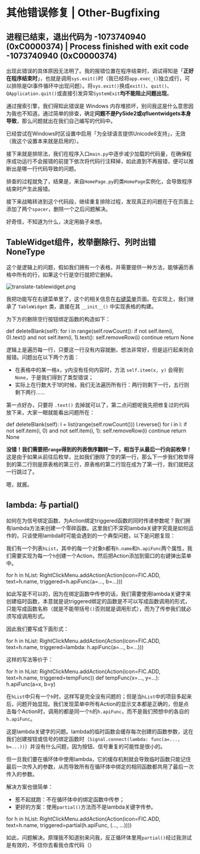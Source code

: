 # 其他错误修复 | Other-Bugfixing

## 进程已结束，退出代码为 -1073740940 (0xC0000374) | Process finished with exit code -1073740940 (0xC0000374)

出现此错误的具体原因无法明了。我的报错位置在程序结束时，调试得知是「**正好在程序结束时**」，也就是调用`sys.exit()`时（我已经将`app.exec_()`独立成行，可以排除是Qt事件循环中出现问题）。将`sys.exit()`换成`exit()`、`quit()`、`QApplication.quit()`或直接引发异常`SystemExit`**均不能阻止问题出现**。

通过搜索引擎，我们得知此错误是 Windows 内存堆损坏，别问我这是什么意思因为我也不知道。通过简单的排查，确定**问题不是PySide2或qfluentwidgets本身导致**，那么问题就出在我们自己编写的代码中。

<note>已经尝试在Windows时区设置中启用「为全球语言提供Unicode8支持」，无效（我这个设置本来就是启用的）。</note>

接下来就是排除法，我们在程序入口`main.py`中逐步减少加载的代码量，在确保程序成功运行不会报错的前提下依次将代码行注释掉，如此直到不再报错，便可以推断出是哪一行代码导致的问题。

排查的过程就免了，结果是，来自`HomePage.py`的类`HomePage`实例化，会导致程序结束时产生此报错。

接下来战略转进到这个代码段，继续重复排除过程，发现真正的问题在于在页面上添加了两个`spacer`，删除一个之后问题解决。

好奇怪，不知道为什么，决定用脑子来想。

## TableWidget组件，枚举删除行、列时出错 NoneType

这个是逻辑上的问题，假如我们拥有一个表格，并需要提供一种方法，能够遍历表格中所有的行，如果这个行是空行就把它删掉。

![translate-tablewidget.png](translate-tablewidget.png)

我把功能写在右键菜单里了，这个的相关信息在[右键菜单](Right-Click-Menu.md)页面。在实现上，我们继承了 `TableWidget` 类，直接在其 `__init__()` 中实现表格的构建。

为下方的删除空行按钮绑定函数的构造如下：

<code-block lang="python">
    def deleteBlank(self):
        for i in range(self.rowCount():
            if not self.item(i, 0).text() and not self.item(i, 1).text():
                self.removeRow(i)
                continue
        return None
</code-block>

逻辑上是遍历每一行，只要这一行没有内容就删，想法非常好，但是运行起来则会报错。问题出在以下两个方面：
* 在表格中的某一格x，y内没有任何内容时，方法 `self.item(x, y)` 会得到 `None`，于是我们得到了类型错误；
* 实际上在行数大于1的时候，我们无法遍历所有行：两行则剩下一行，五行则剩下两行……

第一点好办，只要将 `.text()` 去掉就可以了，第二点问题呢我先把修复过的代码放下来，大家一眼就能看出问题所在：

<code-block lang="python">
    def deleteBlank(self):
        l = list(range(self.rowCount()))
        l.reverse()
        for i in l:
            if not self.item(i, 0) and not self.item(i, 1):
                self.removeRow(i)
                continue
        return None
</code-block>

**没错！我们需要把`range`得到的列表倒序翻转一下，相当于从最后一行向前枚举！** 这是由于如果从前往后枚举，比如我们删除了空的第一行，那么下一步我们枚举得到的第二行则是原表格的第三行，原表格的第二行现在成为了第一行，我们就把这一行跳过了。

嗯，就酱。

## lambda: 与 partial()

如何在为信号绑定函数、为Action绑定triggered函数的同时传递参数呢？我们拥有lambda方法来创建一个零碎函数。这里我们不深究lambda关键字究竟是如何运作的，只谈使用lambda时可能会遇到的一个典型问题，以下是问题复现：

我们有一个列表`hList`，其中的每一个对象`h`都有`h.name`和`h.apiFunc`两个属性，我们需要实现为每一个`h`创建一个Action，然后把Action添加到窗口的右键弹出菜单中。

<code-block lang="python">
for h in hList:
    RightClickMenu.addAction(Action(icon=FIC.ADD, text=h.name, triggered=h.apiFunc(a=..., b=...)))
</code-block>

如此写是不可以的，因为在绑定函数中传参的话，我们需要使用lambda关键字来创建临时函数，本意就是说triggered绑定的函数是不可以写成函数调用的形式，只能写成函数名称（就是不能带括号`()`否则就是调用形式），而为了传参我们就必须写成调用形式。

因此我们要写成下面形式：

<code-block lang="python">
for h in hList:
    RightClickMenu.addAction(Action(icon=FIC.ADD, text=h.name, triggered=lambda: h.apiFunc(a=..., b=...)))
</code-block>

这样的写法等价于：

<code-block lang="python">
for h in hList:
    RightClickMenu.addAction(Action(icon=FIC.ADD, text=h.name, triggered=tempFunc))
def tempFunc(x=..., y=...):
    h.apiFunc(a=x, b=y)
</code-block>

在`hList`中只有一个`h`时，这样写是完全没有问题的；但是当`hList`中的项目多起来后，问题开始显现。我们发现菜单中所有Action的显示文本都是正确的，但是点击每个Action时，调用的都是同一个`h`的`h.apiFunc`，而不是我们预想中的各自的`h.apiFunc`。

这是lambda关键字的问题。lambda的临时函数会缓存每次创建的函数参数，这在我们创建按钮或信号的绑定函数时（`Signal.connect(lambda: func(a=..., b=...))`）并没有什么问题，因为按钮、信号重复的可能性是很小的。

但一旦我们要在循环体中使用lambda，它的缓存机制就会导致临时函数只能记住最后一次传入的参数，从而导致所有在循环体中绑定的相同函数都共用了最后一次传入的参数。

解决方案也很简单：
* 惹不起就跑：不在循环体中的绑定函数中传参；
* 更好的方案：使用`partial()`方法而不是lambda关键字传参。

<code-block lang="python">
for h in hList:
    RightClickMenu.addAction(Action(icon=FIC.ADD, text=h.name, triggered=partial(h.apiFunc, (..., ...))))
</code-block>

如此，问题解决。原理我不知道别来问我，反正循环体里用`partial()`经过我测试是有效的，不信你去看我仓库代码（）
